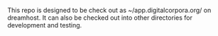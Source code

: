 This repo is designed to be check out as ~/app.digitalcorpora.org/ on dreamhost. 
It can also be checked out into other directories for development and testing.
